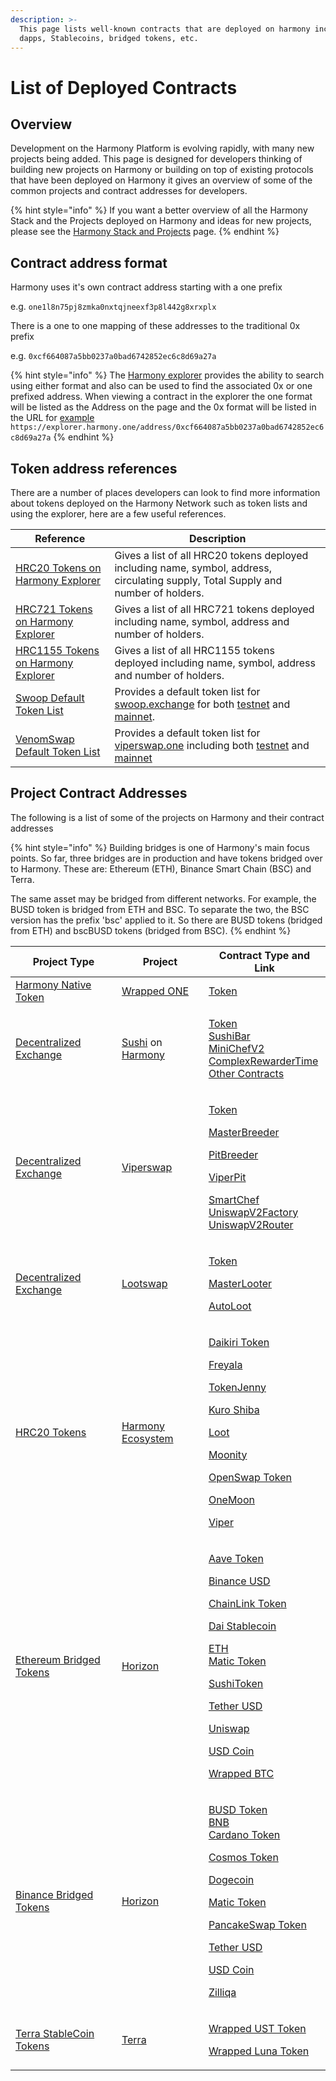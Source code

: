 ```yaml
---
description: >-
  This page lists well-known contracts that are deployed on harmony including
  dapps, Stablecoins, bridged tokens, etc.
---
```


# List of Deployed Contracts

## Overview

Development on the Harmony Platform is evolving rapidly, with many new projects being added. This page is designed for developers thinking of building new projects on Harmony or building on top of existing protocols that have been deployed on Harmony it gives an overview of some of the common projects and contract addresses for developers.

{% hint style="info" %}
If you want a better overview of all the Harmony Stack and the Projects deployed on Harmony and ideas for new projects, please see the [Harmony Stack and Projects](https://docs.harmony.one/home/developers/harmony-stack) page.
{% endhint %}

## Contract address format

Harmony uses it's own contract address starting with a one prefix&#x20;

e.g. `one1l8n75pj8zmka0nxtqjneexf3p8l442g8xrxplx`&#x20;

There is a one to one mapping of these addresses to the traditional  0x prefix

e.g. `0xcf664087a5bb0237a0bad6742852ec6c8d69a27a`

{% hint style="info" %}
The [Harmony explorer](https://explorer.harmony.one/address/0xcf664087a5bb0237a0bad6742852ec6c8d69a27a) provides the ability to search using either format and also can be used to find the associated 0x or one prefixed address. When viewing a contract in the explorer the one format will be listed as the Address on the page  and the 0x format will be listed in the URL for [example](https://explorer.harmony.one/address/0xcf664087a5bb0237a0bad6742852ec6c8d69a27a) `https://explorer.harmony.one/address/0xcf664087a5bb0237a0bad6742852ec6c8d69a27a`
{% endhint %}

## Token address references

There are a number of places developers can look to find more information about tokens deployed on the Harmony Network such as token lists and using the explorer, here are a few useful references.

| Reference                                                                                     | Description                                                                                                                                                                                                                                                                                                                               |
| --------------------------------------------------------------------------------------------- | ----------------------------------------------------------------------------------------------------------------------------------------------------------------------------------------------------------------------------------------------------------------------------------------------------------------------------------------- |
| [HRC20 Tokens on Harmony Explorer](https://explorer.harmony.one/hrc20)                        | Gives a list of all HRC20 tokens deployed including name, symbol, address, circulating supply,  Total Supply and number of holders.                                                                                                                                                                                                       |
| [HRC721 Tokens on Harmony Explorer](https://explorer.harmony.one/hrc721)                      | Gives a list of all HRC721 tokens deployed including name, symbol, address  and number of holders.                                                                                                                                                                                                                                        |
| [HRC1155 Tokens on Harmony Explorer](https://explorer.harmony.one/hrc1155)                    | Gives a list of all HRC1155 tokens deployed including name, symbol, address  and number of holders.                                                                                                                                                                                                                                       |
| [Swoop Default Token List](https://github.com/harmony-one/swoop-default-token-list)           | Provides a default token list for [swoop.exchange](https://swoop.exchange) for both [testnet](https://github.com/harmony-one/swoop-default-token-list/blob/master/src/tokens/testnet.json) and [mainnet](https://github.com/harmony-one/swoop-default-token-list/blob/master/src/tokens/mainnet.json).                                    |
| [VenomSwap Default Token List](https://github.com/VenomProtocol/venomswap-default-token-list) | Provides a default token list for [viperswap.one](https://viperswap.one/#/swap)  including both [testnet](https://github.com/VenomProtocol/venomswap-default-token-list/blob/main/src/tokens/harmony-testnet.json) and [mainnet](https://github.com/VenomProtocol/venomswap-default-token-list/blob/main/src/tokens/harmony-testnet.json) |

## Project Contract Addresses

The following is a list of some of the projects on Harmony and their contract addresses

{% hint style="info" %}
Building bridges is one of Harmony's main focus points. So far, three bridges are in production and have tokens bridged over to Harmony. These are: Ethereum (ETH), Binance Smart Chain (BSC) and Terra.

The same asset may be bridged from different networks. For example, the BUSD token is bridged from ETH and BSC. To separate the two, the BSC version has the prefix 'bsc' applied to it. So there are BUSD tokens (bridged from ETH) and bscBUSD tokens (bridged from BSC).
{% endhint %}

| Project Type                                                                                                                                                        | Project                                                                                                            | Contract Type and Link                                                                                                                                                                                                                                                                                                                                                                                                                                                                                                                                                                                                                                                                                                                                                                                                                                                                                                                                                                                                                                                                                                                                                                                                                                             |
| ------------------------------------------------------------------------------------------------------------------------------------------------------------------- | ------------------------------------------------------------------------------------------------------------------ | ------------------------------------------------------------------------------------------------------------------------------------------------------------------------------------------------------------------------------------------------------------------------------------------------------------------------------------------------------------------------------------------------------------------------------------------------------------------------------------------------------------------------------------------------------------------------------------------------------------------------------------------------------------------------------------------------------------------------------------------------------------------------------------------------------------------------------------------------------------------------------------------------------------------------------------------------------------------------------------------------------------------------------------------------------------------------------------------------------------------------------------------------------------------------------------------------------------------------------------------------------------------ |
| [Harmony Native Token](https://medium.com/harmony-one/harmonys-new-tokenomics-bcdac0db60d7)                                                                         | [Wrapped ONE](https://explorer.harmony.one/address/0xcf664087a5bb0237a0bad6742852ec6c8d69a27a)                     | [Token](https://explorer.harmony.one/address/0xcf664087a5bb0237a0bad6742852ec6c8d69a27a?activeTab=7)                                                                                                                                                                                                                                                                                                                                                                                                                                                                                                                                                                                                                                                                                                                                                                                                                                                                                                                                                                                                                                                                                                                                                               |
| [Decentralized Exchange](https://docs.harmony.one/home/general/dapps/dexes)                                                                                         | [Sushi](https://sushi.com) on [Harmony](https://medium.com/harmony-one/sushiswap-on-harmony-protocol-9e537d01489a) | <p><a href="https://explorer.harmony.one/address/0xbec775cb42abfa4288de81f387a9b1a3c4bc552a?activeTab=7">Token</a><br><a href="https://explorer.harmony.one/address/0xa7a22299918828d791240f9ec310c2e066592053?activeTab=7">SushiBar</a><br><a href="https://explorer.harmony.one/address/0x67da5f2ffaddff067ab9d5f025f8810634d84287?activeTab=7">MiniChefV2</a><br><a href="https://explorer.harmony.one/address/0x25836011bbc0d5b6db96b20361a474cbc5245b45?activeTab=7">ComplexRewarderTime</a><br><a href="https://dev.sushi.com/sushiswap/contracts">Other Contracts</a></p>                                                                                                                                                                                                                                                                                                                                                                                                                                                                                                                                                                                                                                                                                   |
| [Decentralized Exchange](https://docs.harmony.one/home/general/dapps/dexes)                                                                                         | [Viperswap](https://viperswap.one/#/swap)                                                                          | <p><a href="https://explorer.harmony.one/address/0xea589e93ff18b1a1f1e9bac7ef3e86ab62addc79?activeTab=7">Token</a></p><p><a href="https://explorer.harmony.one/address/0x7abc67c8d4b248a38b0dc5756300630108cb48b4?activeTab=7">MasterBreeder</a></p><p><a href="https://explorer.harmony.one/address/0x08913d353091e24b361f0e519e2f7ad07a78995d?activeTab=7">PitBreeder</a></p><p><a href="https://explorer.harmony.one/address/0xe064a68994e9380250cfee3e8c0e2ac5c0924548?activeTab=7">ViperPit</a></p><p><a href="https://explorer.harmony.one/address/0x410ce9879d14919cbc9693406d5950a60d3b0f48?activeTab=7">SmartChef</a><br><a href="https://explorer.harmony.one/address/0x7d02c116b98d0965ba7b642ace0183ad8b8d2196?activeTab=7">UniswapV2Factory</a><br><a href="https://explorer.harmony.one/address/0xf012702a5f0e54015362cbca26a26fc90aa832a3?activeTab=7">UniswapV2Router</a></p>                                                                                                                                                                                                                                                                                                                                                                      |
| [Decentralized Exchange](https://docs.harmony.one/home/general/dapps/dexes)                                                                                         | [Lootswap](https://lootswap.finance)                                                                               | <p><a href="https://explorer.harmony.one/address/0xbda99c8695986b45a0dd3979cc6f3974d9753d30">Token</a></p><p><a href="https://explorer.harmony.one/address/0xb96618aebd36f8d83fa03873fda796264597604d?activeTab=7">MasterLooter</a></p><p><a href="https://explorer.harmony.one/address/0xa15c7828ab22d182383a84f828cd71ac09bb55e8?activeTab=7">AutoLoot</a></p>                                                                                                                                                                                                                                                                                                                                                                                                                                                                                                                                                                                                                                                                                                                                                                                                                                                                                                   |
| [HRC20 Tokens](https://explorer.harmony.one/hrc20)                                                                                                                  | [Harmony Ecosystem](https://docs.harmony.one/home/developers/harmony-stack)                                        | <p><a href="https://explorer.harmony.one/address/0xf315803ba9da293765ab163e7db98e8d6df6d361">Daikiri Token</a></p><p><a href="https://explorer.harmony.one/address/0x9b68bf4bf89c115c721105eaf6bd5164afcc51e4">Freyala</a></p><p><a href="https://explorer.harmony.one/address/0x2f459dd7cbcc9d8323621f6fb430cd0555411e7b">TokenJenny</a></p><p><a href="https://explorer.harmony.one/address/0x3e018675c0ef63eb361b9ef4bfea3a3294c74c7b">Kuro Shiba</a></p><p><a href="https://explorer.harmony.one/address/0xbda99c8695986b45a0dd3979cc6f3974d9753d30">Loot</a></p><p><a href="https://explorer.harmony.one/address/0x8d4f19bec883ba20f4f295706c53f760cd0bc2b0">Moonity</a></p><p><a href="https://explorer.harmony.one/address/0xc0431ddcc0d213bf27ececa8c2362c0d0208c6dc">OpenSwap Token</a></p><p><a href="https://explorer.harmony.one/address/0xcb35e4945c7f463c5ccbe3bf9f0389ab9321248f">OneMoon</a></p><p><a href="https://explorer.harmony.one/address/0xea589e93ff18b1a1f1e9bac7ef3e86ab62addc79">Viper</a></p>                                                                                                                                                                                                                                         |
| [Ethereum Bridged Tokens](https://docs.harmony.one/home/general/horizon-bridge/bridging-eth-one)                                                                    | [Horizon](https://bridge.harmony.one/busd)                                                                         | <p><a href="https://explorer.harmony.one/address/0xcf323aad9e522b93f11c352caa519ad0e14eb40f">Aave Token</a></p><p><a href="https://explorer.harmony.one/address/0xe176ebe47d621b984a73036b9da5d834411ef734">Binance USD</a></p><p><a href="https://explorer.harmony.one/address/0x218532a12a389a4a92fc0c5fb22901d1c19198aa">ChainLink Token</a></p><p><a href="https://explorer.harmony.one/address/0xef977d2f931c1978db5f6747666fa1eacb0d0339">Dai Stablecoin</a></p><p><a href="https://explorer.harmony.one/address/0x6983d1e6def3690c4d616b13597a09e6193ea013">ETH</a><br><a href="https://explorer.harmony.one/address/0x301259f392b551ca8c592c9f676fcd2f9a0a84c5">Matic Token</a></p><p><a href="https://explorer.harmony.one/address/0xbec775cb42abfa4288de81f387a9b1a3c4bc552a">SushiToken</a></p><p><a href="https://explorer.harmony.one/address/0x3c2b8be99c50593081eaa2a724f0b8285f5aba8f">Tether USD</a></p><p><a href="https://explorer.harmony.one/address/0x90d81749da8867962c760414c1c25ec926e889b6">Uniswap</a></p><p><a href="https://explorer.harmony.one/address/0x985458e523db3d53125813ed68c274899e9dfab4">USD Coin</a></p><p><a href="https://explorer.harmony.one/address/0x3095c7557bcb296ccc6e363de01b760ba031f2d9">Wrapped BTC</a></p> |
| [Binance Bridged Tokens](https://docs.harmony.one/home/general/horizon-bridge/bridging-bsc-one)                                                                     | [Horizon](https://bridge.harmony.one/erc20)                                                                        | <p><a href="https://explorer.harmony.one/address/0x0ab43550a6915f9f67d0c454c2e90385e6497eaa">BUSD Token</a><br><a href="https://explorer.harmony.one/address/0xb1f6e61e1e113625593a22fa6aa94f8052bc39e0">BNB</a><br><a href="https://explorer.harmony.one/address/0x582617bd8ca80d22d4432e63fda52d74dcdcee4c">Cardano Token</a></p><p><a href="https://explorer.harmony.one/address/0xd6bad903e550822d51073afb79581bf5aae9243f">Cosmos Token</a></p><p><a href="https://explorer.harmony.one/address/0xf155e1a57db0ca820ae37ab4050e0e4c7cfcecd0">Dogecoin</a></p><p><a href="https://explorer.harmony.one/address/0x6e7be5b9b4c9953434cd83950d61408f1ccc3bee">Matic Token</a></p><p><a href="https://explorer.harmony.one/address/0x3e9d32580b0bf3ae72afcbebc68710d2fd9a18f0">PancakeSwap Token</a></p><p><a href="https://explorer.harmony.one/address/0x9a89d0e1b051640c6704dde4df881f73adfef39a">Tether USD</a></p><p><a href="https://explorer.harmony.one/address/0x44ced87b9f1492bf2dcf5c16004832569f7f6cba">USD Coin</a></p><p><a href="https://explorer.harmony.one/address/0x0341d02c0fd5439576742750e6f2a2c0993a520b">Zilliqa</a></p>                                                                                                                    |
| [Terra StableCoin Tokens](https://medium.com/harmony-one/terra-and-harmony-announce-tight-full-stack-partnership-focused-on-users-developers-and-mass-de7bbbe7e5a9) | [Terra](https://www.terra.money)                                                                                   | <p><a href="https://explorer.harmony.one/address/0x224e64ec1bdce3870a6a6c777edd450454068fec?activeTab=0">Wrapped UST Token</a></p><p><a href="https://explorer.harmony.one/address/0x95ce547d730519a90def30d647f37d9e5359b6ae">Wrapped Luna Token</a></p>                                                                                                                                                                                                                                                                                                                                                                                                                                                                                                                                                                                                                                                                                                                                                                                                                                                                                                                                                                                                          |

